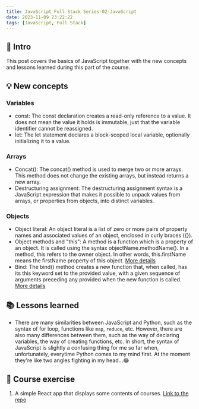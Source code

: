 ```yaml
---
title: JavaScript Full Stack Series-02-JavaScript
date: 2023-11-09 23:22:22
tags: [JavaScript, Full Stack]
---
```


## **🔎 Intro**

This post covers the basics of JavaScript together with the new concepts and lessons learned during this part of the course.
<!-- more -->

## **💡 New concepts**

### **Variables**

- const: 
The const declaration creates a read-only reference to a value. It does not mean the value it holds is immutable, just that the variable identifier cannot be reassigned.
- let: 
The let statement declares a block-scoped local variable, optionally initializing it to a value.

### **Arrays**

- Concat(): 
The concat() method is used to merge two or more arrays. This method does not change the existing arrays, but instead returns a new array.
- Destructuring assignment: 
The destructuring assignment syntax is a JavaScript expression that makes it possible to unpack values from arrays, or properties from objects, into distinct variables. 

### **Objects**

- Object literal: 
An object literal is a list of zero or more pairs of property names and associated values of an object, enclosed in curly braces ({}).
- Object methods and "this": 
A method is a function which is a property of an object. It is called using the syntax objectName.methodName(). In a method, this refers to the owner object. In other words, this.firstName means the firstName property of this object. [More details](https://developer.mozilla.org/en-US/docs/Web/JavaScript/Reference/Operators/this)
- Bind: 
The bind() method creates a new function that, when called, has its this keyword set to the provided value, with a given sequence of arguments preceding any provided when the new function is called. [More details](https://developer.mozilla.org/en-US/docs/Web/JavaScript/Reference/Global_Objects/Function/bind)

## **📚 Lessons learned**

- There are many similarities between JavaScript and Python, such as the syntax of for loop, functions like `map`, `reduce`, etc. However, there are also many differences between them, such as the way of declaring variables, the way of creating functions, etc. In short, the syntax of JavaScript is slightly a confusing thing for me so far when, unfortunately, everytime Python comes to my mind first. At the moment they're like two angles fighting in my head...😂

## **📝 Course exercise**

1. A simple React app that displays some contents of courses. [Link to the repo](https://github.com/Dogecat0/fullstack_open/tree/main/part1/courseinfo)